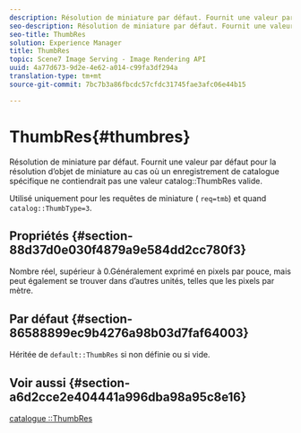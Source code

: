 ```yaml
---
description: Résolution de miniature par défaut. Fournit une valeur par défaut pour la résolution d’objet de miniature au cas où un enregistrement de catalogue spécifique ne contiendrait pas une valeur ThumbRes de catalogue valide.
seo-description: Résolution de miniature par défaut. Fournit une valeur par défaut pour la résolution d’objet de miniature au cas où un enregistrement de catalogue spécifique ne contiendrait pas une valeur ThumbRes de catalogue valide.
seo-title: ThumbRes
solution: Experience Manager
title: ThumbRes
topic: Scene7 Image Serving - Image Rendering API
uuid: 4a77d673-9d2e-4e62-a014-c99fa3df294a
translation-type: tm+mt
source-git-commit: 7bc7b3a86fbcdc57cfdc31745fae3afc06e44b15

---
```



# ThumbRes{#thumbres}

Résolution de miniature par défaut. Fournit une valeur par défaut pour la résolution d’objet de miniature au cas où un enregistrement de catalogue spécifique ne contiendrait pas une valeur catalog::ThumbRes valide.

Utilisé uniquement pour les requêtes de miniature ( `req=tmb`) et quand `catalog::ThumbType=3`.

## Propriétés {#section-88d37d0e030f4879a9e584dd2cc780f3}

Nombre réel, supérieur à 0.Généralement exprimé en pixels par pouce, mais peut également se trouver dans d’autres unités, telles que les pixels par mètre.

## Par défaut {#section-86588899ec9b4276a98b03d7faf64003}

Héritée de `default::ThumbRes` si non définie ou si vide.

## Voir aussi {#section-a6d2cce2e404441a996dba98a95c8e16}

[catalogue ::ThumbRes](../../../../../is-api/image-catalog/image-serving-api-ref/c-image-catalog-reference/c-image-svg-data-reference/c-image-data-reference/r-thumbres-cat.md#reference-eedb9991397347c3bed5bd0a785c4c69)
